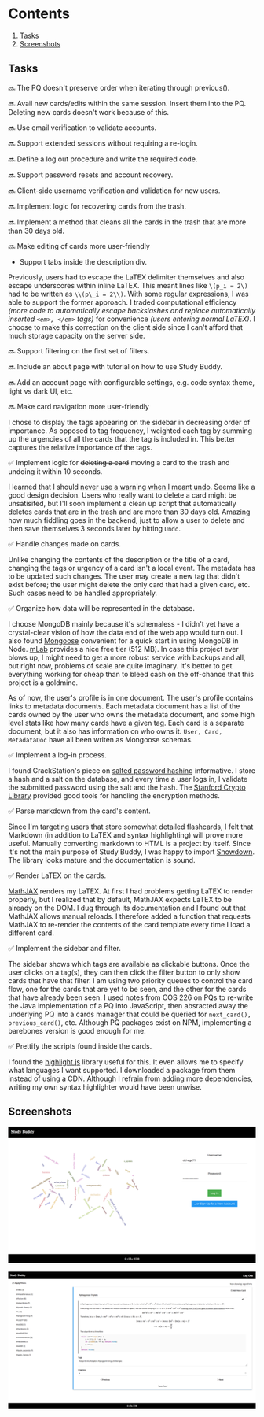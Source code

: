 # Contents

1. [Tasks](#tasks)
1. [Screenshots](#screenshots)

## Tasks

:soon: The PQ doesn't preserve order when iterating through previous().

:soon: Avail new cards/edits within the same session. Insert them into the PQ. Deleting new cards doesn't work because of this.

:soon: Use email verification to validate accounts.

:soon: Support extended sessions without requiring a re-login.

:soon: Define a log out procedure and write the required code.

:soon: Support password resets and account recovery.

:soon: Client-side username verification and validation for new users.

:soon: Implement logic for recovering cards from the trash.

:soon: Implement a method that cleans all the cards in the trash that are more than 30 days old.

:soon: Make editing of cards more user-friendly

* Support tabs inside the description div.

Previously, users had to escape the LaTEX delimiter themselves and also escape underscores within inline LaTEX. This meant lines like `\(p_i = 2\)` had to be written as `\\(p\_i = 2\\)`. With some regular expressions, I was able to support the former approach. I traded computational efficiency *(more code to automatically escape backslashes and replace automatically inserted `<em>, </em>` tags)* for convenience *(users entering normal LaTEX)*. I choose to make this correction on the client side since I can't afford that much storage capacity on the server side.

:soon: Support filtering on the first set of filters.

:soon: Include an about page with tutorial on how to use Study Buddy.

:soon: Add an account page with configurable settings, e.g. code syntax theme, light vs dark UI, etc.

:soon: Make card navigation more user-friendly

I chose to display the tags appearing on the sidebar in decreasing order of importance. As opposed to tag frequency, I weighted each tag by summing up the urgencies of all the cards that the tag is included in. This better captures the relative importance of the tags.

:white_check_mark: Implement logic for ~~deleting a card~~ moving a card to the trash and undoing it within 10 seconds.

I learned that I should [never use a warning when I meant undo](http://alistapart.com/article/neveruseawarning). Seems like a good design decision. Users who really want to delete a card might be unsatisifed, but I'll soon implement a clean up script that automatically deletes cards that are in the trash and are more than 30 days old. Amazing how much fiddling goes in the backend, just to allow a user to delete and then save themselves 3 seconds later by hitting `Undo`.

:white_check_mark: Handle changes made on cards.

Unlike changing the contents of the description or the title of a card, changing the tags or urgency of a card isn't a local event. The metadata has to be updated such changes. The user may create a new tag that didn't exist before; the user might delete the only card that had a given card, etc. Such cases need to be handled appropriately.

:white_check_mark: Organize how data will be represented in the database.

I choose MongoDB mainly because it's schemaless - I didn't yet have a crystal-clear vision of how the data end of the web app would turn out. I also found [Mongoose](http://mongoosejs.com/) convenient for a quick start in using MongoDB in Node. [mLab](https://www.mlab.com/) provides a nice free tier (512 MB). In case this project ever blows up, I might need to get a more robust service with backups and all, but right now, problems of scale are quite imaginary. It's better to get everything working for cheap than to bleed cash on the off-chance that this project is a goldmine.

As of now, the user's profile is in one document. The user's profile contains links to metadata documents. Each metadata document has a list of the cards owned by the user who owns the metadata document, and some high level stats like how many cards have a given tag. Each card is a separate document, but it also has information on who owns it. `User, Card, MetadataDoc` have all been writen as Mongoose schemas.

:white_check_mark: Implement a log-in process.

I found CrackStation's piece on [salted password hashing](https://crackstation.net/hashing-security.htm) informative. I store a hash and a salt on the database, and every time a user logs in, I validate the submitted password using the salt and the hash. The [Stanford Crypto Library](http://bitwiseshiftleft.github.io/sjcl/doc/) provided good tools for handling the encryption methods.

:white_check_mark: Parse markdown from the card's content.

Since I'm targeting users that store somewhat detailed flashcards, I felt that Markdown (in addition to LaTEX and syntax highlighting) will prove more useful. Manually converting markdown to HTML is a project by itself. Since it's not the main purpose of Study Buddy, I was happy to import [Showdown](https://github.com/showdownjs/showdown). The library looks mature and the documentation is sound.

:white_check_mark: Render LaTEX on the cards.

[MathJAX](https://www.mathjax.org/) renders my LaTEX. At first I had problems getting LaTEX to render properly, but I realized that by default, MathJAX expects LaTEX to be already on the DOM. I dug through its documentation and I found out that MathJAX allows manual reloads. I therefore added a function that requests MathJAX to re-render the contents of the card template every time I load a different card.

:white_check_mark: Implement the sidebar and filter.

The sidebar shows which tags are available as clickable buttons. Once the user clicks on a tag(s), they can then click the filter button to only show cards that have that filter. I am using two priority queues to control the card flow, one for the cards that are yet to be seen, and the other for the cards that have already been seen. I used notes from COS 226 on PQs to re-write the Java implementation of a PQ into JavaScript, then absracted away the underlying PQ into a cards manager that could be queried for `next_card(), previous_card()`, etc. Although PQ packages exist on NPM, implementing a barebones version is good enough for me.

:white_check_mark: Prettify the scripts found inside the cards.

I found the [highlight.js](https://highlightjs.org/) library useful for this. It even allows me to specify what languages I want supported. I downloaded a package from them instead of using a CDN. Although I refrain from adding more dependencies, writing my own syntax highlighter would have been unwise.

## Screenshots

![Login Page](https://github.com/dchege711/study_buddy/blob/master/data/login_page.png)

![Sample Card](https://github.com/dchege711/study_buddy/blob/master/data/sample_card.png)